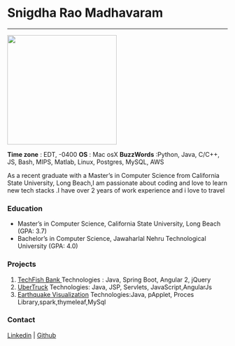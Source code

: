  # **Snigdha Rao Madhavaram** 
 ***
 <p><img height="250" width="250" src="https://s3.amazonaws.com/mylifecylebuckhyd12/IMG_2569+(1).jpg">
 </p>


 


**Time zone** : EDT, -0400
**OS** : Mac osX
**BuzzWords** :Python, Java, C/C++, JS, Bash, MIPS, Matlab, Linux, Postgres, MySQL, AWS

As a recent graduate with a Master’s in Computer Science from California State University, Long Beach,I am passionate about coding and love to learn new tech stacks .I have  over 2 years of work experience and i love to travel

### Education
* Master’s in Computer Science, California State University, Long Beach (GPA: 3.7) 
*  Bachelor’s in Computer Science, Jawaharlal Nehru Technological University (GPA: 4.0)

### Projects
1. [TechFish Bank ](https://goo.gl/MmY1DK)
    Technologies : Java, Spring Boot, Angular 2, jQuery
2. [UberTruck]( https://goo.gl/N4xqxT) 
    Technologies: Java, JSP, Servlets, JavaScript,AngularJs
3. [Earthquake Visualization](https://goo.gl/TrbN7L.)
    Technologies:Java, pApplet, Proces Library,spark,thymeleaf,MySql

### Contact
[Linkedin](https://www.linkedin.com/in/snigdha55/)  | [Github](https://github.com/snigdharao55)


